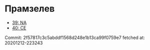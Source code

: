 # Прамзелев
- [39: NA](39.md)
- [40: CE](40.md)

Commit: 2f57817c3c5abddf1568d248e1b13ca99f0759e7
 fetched at: 20201212-223243
